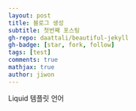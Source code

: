 ```yaml
---
layout: post
title: 블로그 생성
subtitle: 첫번째 포스팅
gh-repo: daattali/beautiful-jekyll
gh-badge: [star, fork, follow]
tags: [test]
comments: true
mathjax: true
author: jiwon
---
```


Liquid 템플릿 언어

